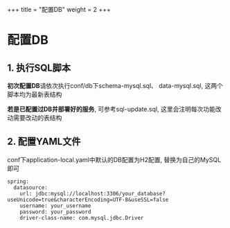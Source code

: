 +++
title = "配置DB"
weight = 2
+++

# 配置DB

## 1. 执行SQL脚本

**初次配置DB**请依次执行conf/db下schema-mysql.sql、 data-mysql.sql, 这两个脚本均为最新表结构

**若是已配置过DB并部署好的服务**, 可参考sql-update.sql, 这里会注明每次功能改动需要改动的表结构

## 2. 配置YAML文件

conf下application-local.yaml中默认的DB配置为H2配置, 替换为自己的MySQL即可

```
spring:
  datasource:
    url: jdbc:mysql://localhost:3306/your_database?useUnicode=true&characterEncoding=UTF-8&useSSL=false
    username: your_username
    password: your_password
    driver-class-name: com.mysql.jdbc.Driver
```
